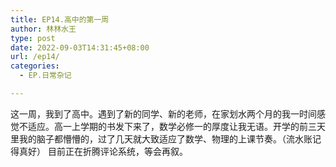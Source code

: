 ```yaml
---
title: EP14.高中的第一周
author: 林林水王
type: post
date: 2022-09-03T14:31:45+08:00
url: /ep14/
categories:
  - EP.日常杂记

---
```

这一周，我到了高中。遇到了新的同学、新的老师，在家划水两个月的我一时间感觉不适应。高一上学期的书发下来了，数学必修一的厚度让我无语。开学的前三天里我的脑子都懵懵的，过了几天就大致适应了数学、物理的上课节奏。（流水账记得真好）
目前正在折腾评论系统，等会再叙。